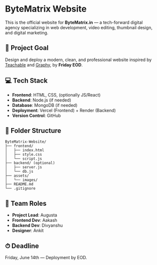 # ByteMatrix Website

This is the official website for **ByteMatrix.in** — a tech-forward digital agency specializing in web development, video editing, thumbnail design, and digital marketing.

## 🚀 Project Goal
Design and deploy a modern, clean, and professional website inspired by [Teachable](https://teachable.com) and [Graphy](https://graphy.com), by **Friday EOD**.

## 💻 Tech Stack
- **Frontend**: HTML, CSS, (optionally JS/React)
- **Backend**: Node.js (if needed)
- **Database**: MongoDB (if needed)
- **Deployment**: Vercel (Frontend) + Render (Backend)
- **Version Control**: GitHub

## 📁 Folder Structure
```
ByteMatrix-Website/
├── frontend/
│   ├── index.html
│   ├── style.css
│   └── script.js
├── backend/ (optional)
│   ├── server.js
│   └── db.js
├── assets/
│   └── images/
├── README.md
└── .gitignore
```

## 👥 Team Roles
- **Project Lead**: Augusta
- **Frontend Dev**: Aakash
- **Backend Dev**: Divyanshu
- **Designer**: Ankit

## ⏱ Deadline
Friday, June 14th — Deployment by EOD.
